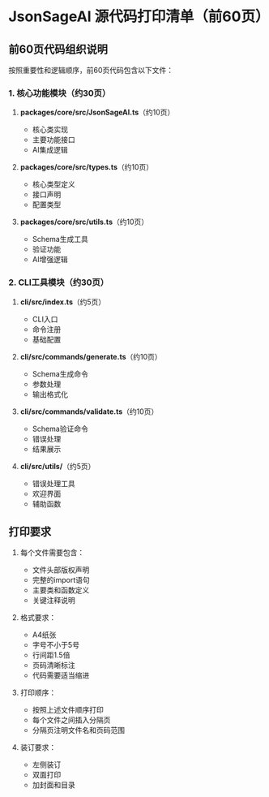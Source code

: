 # JsonSageAI 源代码打印清单（前60页）

## 前60页代码组织说明

按照重要性和逻辑顺序，前60页代码包含以下文件：

### 1. 核心功能模块（约30页）

1. **packages/core/src/JsonSageAI.ts**（约10页）
   - 核心类实现
   - 主要功能接口
   - AI集成逻辑

2. **packages/core/src/types.ts**（约10页）
   - 核心类型定义
   - 接口声明
   - 配置类型

3. **packages/core/src/utils.ts**（约10页）
   - Schema生成工具
   - 验证功能
   - AI增强逻辑

### 2. CLI工具模块（约30页）

1. **cli/src/index.ts**（约5页）
   - CLI入口
   - 命令注册
   - 基础配置

2. **cli/src/commands/generate.ts**（约10页）
   - Schema生成命令
   - 参数处理
   - 输出格式化

3. **cli/src/commands/validate.ts**（约10页）
   - Schema验证命令
   - 错误处理
   - 结果展示

4. **cli/src/utils/**（约5页）
   - 错误处理工具
   - 欢迎界面
   - 辅助函数

## 打印要求

1. 每个文件需要包含：
   - 文件头部版权声明
   - 完整的import语句
   - 主要类和函数定义
   - 关键注释说明

2. 格式要求：
   - A4纸张
   - 字号不小于5号
   - 行间距1.5倍
   - 页码清晰标注
   - 代码需要适当缩进

3. 打印顺序：
   - 按照上述文件顺序打印
   - 每个文件之间插入分隔页
   - 分隔页注明文件名和页码范围

4. 装订要求：
   - 左侧装订
   - 双面打印
   - 加封面和目录
